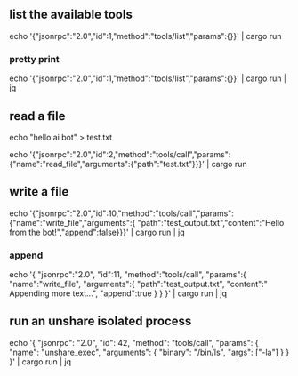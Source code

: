 
## list the available tools
echo '{"jsonrpc":"2.0","id":1,"method":"tools/list","params":{}}' | cargo run

### pretty print
echo '{"jsonrpc":"2.0","id":1,"method":"tools/list","params":{}}' | cargo run | jq

## read a file
echo "hello ai bot" > test.txt

echo '{"jsonrpc":"2.0","id":2,"method":"tools/call","params":{"name":"read_file","arguments":{"path":"test.txt"}}}' | cargo run


## write a file
echo '{"jsonrpc":"2.0","id":10,"method":"tools/call","params":{"name":"write_file","arguments":{ "path":"test_output.txt","content":"Hello from the bot!","append":false}}}' | cargo run | jq

### append 
echo '{ "jsonrpc":"2.0", "id":11, "method":"tools/call", "params":{ "name":"write_file", "arguments":{ "path":"test_output.txt", "content":" Appending more text...", "append":true } } }' | cargo run | jq

## run an unshare isolated process
echo '{ "jsonrpc": "2.0", "id": 42, "method": "tools/call", "params": { "name": "unshare_exec", "arguments": { "binary": "/bin/ls", "args": ["-la"] } } }' | cargo run | jq
